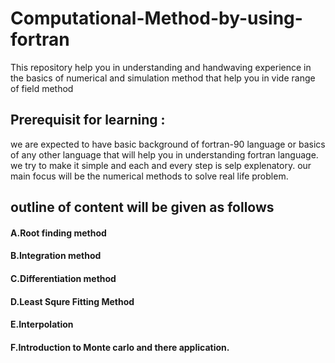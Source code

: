 # Computational-Method-by-using-fortran
This repository help you in understanding and handwaving experience in the basics of numerical and simulation method that help you in vide range of field method 
## Prerequisit for learning :
we are expected to have basic background of fortran-90 language or basics of any other language that will help you in understanding fortran language. we try to make it simple and each and every step is selp explenatory. our main focus will be the numerical methods to solve real life problem.
## outline of content will be given as follows 
#### A.Root finding method 
#### B.Integration method 
#### C.Differentiation method 
#### D.Least Squre Fitting Method
#### E.Interpolation
#### F.Introduction to Monte carlo and there application.

